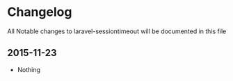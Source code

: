 # Changelog

All Notable changes to laravel-sessiontimeout will be documented in this file

## 2015-11-23

- Nothing
